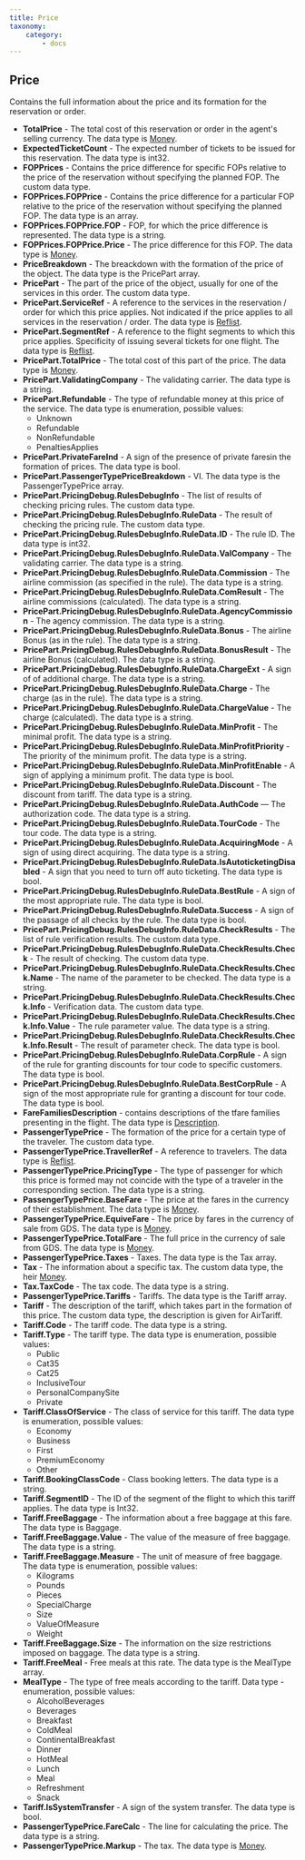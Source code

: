 ```yaml
---
title: Price
taxonomy:
    category:
        - docs
---
```


Price
-----

Contains the full information about the price and its formation for the reservation or order.

-   **TotalPrice** - The total cost of this reservation or order in the agent's selling currency. The data type is [Money](/avia/common/money).
-   **ExpectedTicketCount** - The expected number of tickets to be issued for this reservation. The data type is int32.
-   **FOPPrices** - Contains the price difference for specific FOPs relative to the price of the reservation without specifying the planned FOP. The custom data type.
-   **FOPPrices.FOPPrice** - Contains the price difference for a particular FOP relative to the price of the reservation without specifying the planned FOP. The data type is an array.
-   **FOPPrices.FOPPrice.FOP** - FOP, for which the price difference is represented. The data type is a string.
-   **FOPPrices.FOPPrice.Price** - The price difference for this FOP. The data type is [Money](/avia/common/money).
-   **PriceBreakdown** - The breackdown with the formation of the price of the object. The data type is the PricePart array.
-   **PricePart** - The part of the price of the object, usually for one of the services in this order. The custom data type.
-   **PricePart.ServiceRef** - A reference to the services in the reservation / order for which this price applies. Not indicated if the price applies to all services in the reservation / order. The data type is [Reflist](/avia/common/reflist).
-   **PricePart.SegmentRef** - A reference to the flight segments to which this price applies. Specificity of issuing several tickets for one flight. The data type is [Reflist](/avia/common/reflist).
-   **PricePart.TotalPrice** - The total cost of this part of the price. The data type is [Money](/avia/common/money).
-   **PricePart.ValidatingCompany** - The validating carrier. The data type is a string.
-   **PricePart.Refundable** - The type of refundable money at this price of the service. The data type is enumeration, possible values:
    -   Unknown
    -   Refundable
    -   NonRefundable
    -   PenaltiesApplies
-   **PricePart.PrivateFareInd** - A sign of the presence of private faresin the formation of prices. The data type is bool.
-   **PricePart.PassengerTypePriceBreakdown** - VI. The data type is the PassengerTypePrice array.
-   **PricePart.PricingDebug.RulesDebugInfo** - The list of results of checking pricing rules. The custom data type.
-   **PricePart.PricingDebug.RulesDebugInfo.RuleData** - The result of checking the pricing rule. The custom data type.
-   **PricePart.PricingDebug.RulesDebugInfo.RuleData.ID** - The rule ID. The data type is int32.
-   **PricePart.PricingDebug.RulesDebugInfo.RuleData.ValCompany** - The validating carrier. The data type is a string.
-   **PricePart.PricingDebug.RulesDebugInfo.RuleData.Commission** - The airline commission (as specified in the rule). The data type is a string.
-   **PricePart.PricingDebug.RulesDebugInfo.RuleData.ComResult** - The airline commissions (calculated). The data type is a string.
-   **PricePart.PricingDebug.RulesDebugInfo.RuleData.AgencyCommission** - The agency commission. The data type is a string.
-   **PricePart.PricingDebug.RulesDebugInfo.RuleData.Bonus** - The airline Bonus (as in the rule). The data type is a string.
-   **PricePart.PricingDebug.RulesDebugInfo.RuleData.BonusResult** - The airline Bonus (calculated). The data type is a string. 
-   **PricePart.PricingDebug.RulesDebugInfo.RuleData.ChargeExt** - A sign of of additional charge. The data type is a string.
-   **PricePart.PricingDebug.RulesDebugInfo.RuleData.Charge** - The charge (as in the rule). The data type is a string.
-   **PricePart.PricingDebug.RulesDebugInfo.RuleData.ChargeValue** - The charge (calculated). The data type is a string.
-   **PricePart.PricingDebug.RulesDebugInfo.RuleData.MinProfit** - The minimal profit. The data type is a string.
-   **PricePart.PricingDebug.RulesDebugInfo.RuleData.MinProfitPriority** - The priority of the minimum profit. The data type is a string.
-   **PricePart.PricingDebug.RulesDebugInfo.RuleData.MinProfitEnable** - A sign of  applying a minimum profit. The data type is bool.
-   **PricePart.PricingDebug.RulesDebugInfo.RuleData.Discount** - The discount from tariff. The data type is a string.
-   **PricePart.PricingDebug.RulesDebugInfo.RuleData.AuthCode** — The authorization code. The data type is a string.
-   **PricePart.PricingDebug.RulesDebugInfo.RuleData.TourCode** - The tour code. The data type is a string.
-   **PricePart.PricingDebug.RulesDebugInfo.RuleData.AcquiringMode** - A sign of using direct acquiring. The data type is a string.
-   **PricePart.PricingDebug.RulesDebugInfo.RuleData.IsAutoticketingDisabled** - A sign that you need to turn off auto ticketing. The data type is bool.
-   **PricePart.PricingDebug.RulesDebugInfo.RuleData.BestRule** - A sign of the most appropriate rule. The data type is bool.
-   **PricePart.PricingDebug.RulesDebugInfo.RuleData.Success** - A sign of the passage of all checks by the rule. The data type is bool.
-   **PricePart.PricingDebug.RulesDebugInfo.RuleData.CheckResults** - The list of rule verification results. The custom data type.
-   **PricePart.PricingDebug.RulesDebugInfo.RuleData.CheckResults.Check** - The result of checking. The custom data type.
-   **PricePart.PricingDebug.RulesDebugInfo.RuleData.CheckResults.Check.Name** - The name of the parameter to be checked. The data type is a string.
-   **PricePart.PricingDebug.RulesDebugInfo.RuleData.CheckResults.Check.Info** - Verification data. The custom data type.
-   **PricePart.PricingDebug.RulesDebugInfo.RuleData.CheckResults.Check.Info.Value** - The rule parameter value. The data type is a string.
-   **PricePart.PricingDebug.RulesDebugInfo.RuleData.CheckResults.Check.Info.Result** - The result of parameter check. The data type is bool.
-   **PricePart.PricingDebug.RulesDebugInfo.RuleData.CorpRule** - A sign of the rule for granting discounts for tour code to specific customers. The data type is bool.
-   **PricePart.PricingDebug.RulesDebugInfo.RuleData.BestCorpRule** - A sign of the most appropriate rule for granting a discount for tour code. The data type is bool.
-   **FareFamiliesDescription** - contains descriptions of the tfare families presenting in the flight. The data type is [Description](/avia/common/ff-description).
-   **PassengerTypePrice** - The formation of the price for a certain type of the traveler. The custom data type.
-   **PassengerTypePrice.TravellerRef** - A reference to travelers. The data type is [Reflist](/avia/common/reflist).
-   **PassengerTypePrice.PricingType** - The type of passenger for which this price is formed may not coincide with the type of a traveler in the corresponding section. The data type is a string.
-   **PassengerTypePrice.BaseFare** - The price at the fares in the currency of their establishment. The data type is [Money](/avia/common/money).
-   **PassengerTypePrice.EquiveFare** - The price by fares in the currency of sale from GDS. The data type is [Money](/avia/common/money).
-   **PassengerTypePrice.TotalFare** - The full price in the currency of sale from GDS. The data type is [Money](/avia/common/money).
-   **PassengerTypePrice.Taxes** - Taxes. The data type is the Tax array.
-   **Tax** - The information about a specific tax. The custom data type, the heir [Money](/avia/common/money).
-   **Tax.TaxCode** - The tax code. The data type is a string.
-   **PassengerTypePrice.Tariffs** - Tariffs. The data type is the Tariff array.
-   **Tariff** - The description of the tariff, which takes part in the formation of this price. The custom data type, the description is given for AirTariff.
-   **Tariff.Code** - The tariff code. The data type is a string.
-   **Tariff.Type** - The tariff type. The data type is enumeration, possible values:
    -   Public
    -   Cat35
    -   Cat25
    -   InclusiveTour
    -   PersonalCompanySite
    -   Private
-   **Tariff.ClassOfService** - The class of service for this tariff. The data type is enumeration, possible values:
    -   Economy
    -   Business
    -   First
    -   PremiumEconomy
    -   Other
-   **Tariff.BookingClassCode** - Class booking letters. The data type is a string.
-   **Tariff.SegmentID** - The ID of the segment of the flight to which this tariff applies. The data type is Int32.
-   **Tariff.FreeBaggage** - The information about a free baggage at this fare. The data type is Baggage.
-   **Tariff.FreeBaggage.Value** - The value of the measure of free baggage. The data type is a string.
-   **Tariff.FreeBaggage.Measure** - The unit of measure of free baggage. The data type is enumeration, possible values:
    -   Kilograms
    -   Pounds
    -   Pieces
    -   SpecialCharge
    -   Size
    -   ValueOfMeasure
    -   Weight
-   **Tariff.FreeBaggage.Size** - The information on the size restrictions imposed on baggage. The data type is a string.
-   **Tariff.FreeMeal** - Free meals at this rate. The data type is the MealType array.
-   **MealType** - The type of free meals according to the tariff. Data type - enumeration, possible values:
    -   AlcoholBeverages
    -   Beverages
    -   Breakfast
    -   ColdMeal
    -   ContinentalBreakfast
    -   Dinner
    -   HotMeal
    -   Lunch
    -   Meal
    -   Refreshment
    -   Snack
-   **Tariff.IsSystemTransfer** - A sign of the system transfer. The data type is bool.
-   **PassengerTypePrice.FareCalc** - The line for calculating the price. The data type is a string.
-   **PassengerTypePrice.Markup** - The tax. The data type is [Money](/avia/common/money).